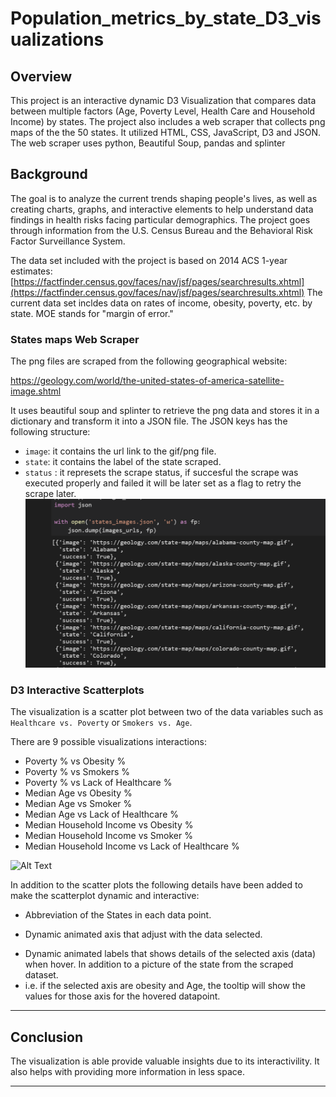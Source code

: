 # Population_metrics_by_state_D3_visualizations

## Overview

This project is an interactive dynamic D3 Visualization that compares data between multiple factors (Age, Poverty Level, Health Care and Household Income) by states. The project also includes a web scraper that collects png maps of the the 50 states. It utilized HTML, CSS, JavaScript, D3 and JSON. The web scraper uses python, Beautiful Soup, pandas and splinter 

## Background

The goal is to analyze the current trends shaping people's lives, as well as creating charts, graphs, and interactive elements to help understand data findings in health risks facing particular demographics. The project goes through information from the U.S. Census Bureau and the Behavioral Risk Factor Surveillance System.

The data set included with the project is based on 2014 ACS 1-year estimates: [https://factfinder.census.gov/faces/nav/jsf/pages/searchresults.xhtml](https://factfinder.census.gov/faces/nav/jsf/pages/searchresults.xhtml) The current data set incldes data on rates of income, obesity, poverty, etc. by state. MOE stands for "margin of error."

### States maps Web Scraper
The png files are scraped from the following geographical website:

https://geology.com/world/the-united-states-of-america-satellite-image.shtml

It uses beautiful soup and splinter to retrieve the png data and stores it in a dictionary and transform it into a JSON file. 
The JSON keys has the following structure:
+ `image`: it contains the url link to the gif/png file.
+ `state`: it contains the label of the state scraped.
+ `status` : it represets the scrape status, if succesful the scrape was executed properly and failed it will be later set as a flag to retry the scrape later. 
![scraped results](https://github.com/luisantoniococa/Population_metrics_by_state_D3_visualizations/blob/master/scraper_results.png)
 
### D3 Interactive Scatterplots

The visualization is a scatter plot between two of the data variables such as `Healthcare vs. Poverty` or `Smokers vs. Age`. 

There are 9 possible visualizations interactions:
+ Poverty % vs Obesity %
+ Poverty % vs Smokers %
+ Poverty % vs Lack of Healthcare %
+ Median Age vs Obesity %
+ Median Age vs Smoker %
+ Median Age vs Lack of Healthcare %
+ Median Household Income vs Obesity %
+ Median Household Income vs Smoker %
+ Median Household Income vs Lack of Healthcare %

![Alt Text](https://github.com/luisantoniococa/Population_metrics_by_state_D3_visualizations/blob/master/screen-capture.gif)

In addition to the scatter plots the following details have been added to make the scatterplot dynamic and interactive:

* Abbreviation of the States in each data point.

* Dynamic animated axis that adjust with the data selected.

+ Dynamic animated labels that shows details of the selected axis (data) when hover. In addition to a picture of the state from the scraped dataset.
 + i.e. if the selected axis are obesity and Age, the tooltip will show the values for those axis for the hovered datapoint.  


- - -
## Conclusion
The visualization is able provide valuable insights due to its interactivility. It also helps with providing more information in less space. 

- - -


